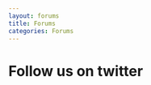 ```yaml
---
layout: forums
title: Forums 
categories: Forums
---
```


# Follow us on twitter

<script charset="utf-8" src="http://widgets.twimg.com/j/2/widget.js"></script>
<script>
new TWTR.Widget({
  version: 2,
  type: 'list',
  rpp: 20,
  interval: 30000,
  title: 'Twitter',
  subject: 'Mercado Libre',
  width: 250,
  height: 300,
  theme: {
    shell: {
      background: '#effa50',
      color: '#183cf2'
    },
    tweets: {
      background: '#ffffff',
      color: '#444444',
      links: '#b740c2'
    }
  },
  features: {
    scrollbar: true,
    loop: false,
    live: true,
    behavior: 'all'
  }
}).render().setList('MercadoLibre', 'mercadolibre').start();
</script>